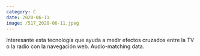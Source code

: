 ```yaml
--- 
category: C 
date: 2020-06-11 
image: /517_2020-06-11.jpeg 
--- 
```


Interesante esta tecnología que ayuda a medir efectos cruzados entre la TV o la radio con la navegación web. Audio-matching data.